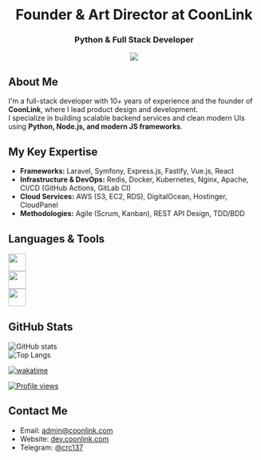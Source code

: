 <h1 align="center">Founder & Art Director at CoonLink</h1>
<h3 align="center">Python & Full Stack Developer</h3> 

<div align="center">
  <a href="https://github.com/coonlink">
    <img src="https://img.shields.io/badge/Founder%20%26%20Director-CoonLink-blueviolet?style=flat-square" />
  </a>
</div>

## About Me  

I'm a full-stack developer with 10+ years of experience and the founder of **CoonLink**, where I lead product design and development.  
I specialize in building scalable backend services and clean modern UIs using **Python, Node.js, and modern JS frameworks**.  

## My Key Expertise  

- **Frameworks:** Laravel, Symfony, Express.js, Fastify, Vue.js, React  
- **Infrastructure & DevOps:** Redis, Docker, Kubernetes, Nginx, Apache, CI/CD (GitHub Actions, GitLab CI)  
- **Cloud Services:** AWS (S3, EC2, RDS), DigitalOcean, Hostinger, CloudPanel  
- **Methodologies:** Agile (Scrum, Kanban), REST API Design, TDD/BDD  

## Languages & Tools  

<div align="left">
  <img src="https://skillicons.dev/icons?i=py,django,fastapi,flask,nodejs,express" height="35" />
</div>
<div align="left">
  <img src="https://skillicons.dev/icons?i=react,tailwind,astro,js,ts,html,css" height="35" />
</div>
<div align="left">
  <img src="https://skillicons.dev/icons?i=mysql,postgresql,aws,vercel,sqlite,docker,mongodb" height="35" />
</div>

## GitHub Stats  

![GitHub stats](https://github-readme-stats.vercel.app/api?username=crc137&show_icons=true&count_private=true&theme=dark&hide_border=true&rank_icon=github)  
![Top Langs](https://github-readme-stats.vercel.app/api/top-langs/?username=crc137&layout=compact&theme=dark&hide_border=true)

[![wakatime](https://wakatime.com/badge/user/018d7e22-9a95-433a-bf5f-916fa8a41cbf.svg?style=plastic)](https://wakatime.com/@018d7e22-9a95-433a-bf5f-916fa8a41cbf)

<a href="https://komarev.com/ghpvc/?username=crc137">
  <img src="https://komarev.com/ghpvc/?username=crc137&label=Profile%20views&color=0e75b6&style=plastic" alt="Profile views"/>
</a>

## Contact Me  

- Email: [admin@coonlink.com](mailto:admin@coonlink.com)  
- Website: [dev.coonlink.com](https://dev.coonlink.com/)  
- Telegram: [@crc137](https://t.me/crc137)  

